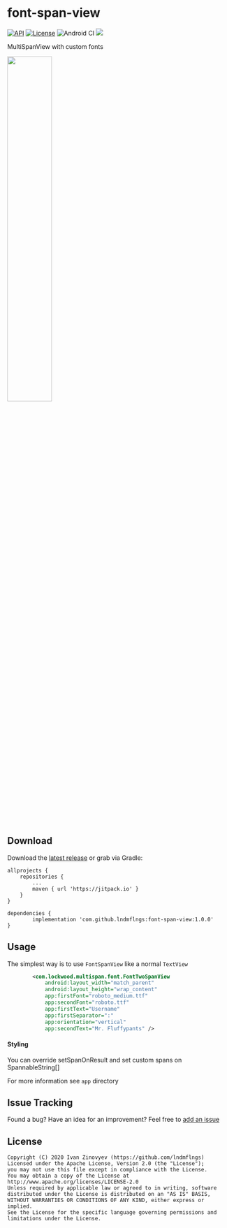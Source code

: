 # font-span-view
[![API](https://img.shields.io/badge/API-15%2B-orange.svg)](https://android-arsenal.com/api?level=15)
[![License](https://img.shields.io/badge/license-Apache%202-red.svg)](https://www.apache.org/licenses/LICENSE-2.0)
![Android CI](https://github.com/lndmflngs/font-span-view/workflows/Android%20CI/badge.svg)
[![](https://jitpack.io/v/lndmflngs/font-span-view.svg)](https://jitpack.io/#lndmflngs/font-span-view)

MultiSpanView with custom fonts

<img src="https://github.com/lndmflngs/font-span-view/blob/master/art/1.png?raw=true" width="45%" />

## Download
Download the [latest release][1] or grab via Gradle:

```
allprojects {
    repositories {
        ...
        maven { url 'https://jitpack.io' }
    }
}
```
```
dependencies {
        implementation 'com.github.lndmflngs:font-span-view:1.0.0'
}
```
## Usage
The simplest way is to use `FontSpanView` like a normal `TextView`

```xml
        <com.lockwood.multispan.font.FontTwoSpanView
            android:layout_width="match_parent"
            android:layout_height="wrap_content"
            app:firstFont="roboto_medium.ttf"
            app:secondFont="roboto.ttf"
            app:firstText="Username"
            app:firstSeparator=":"
            app:orientation="vertical"
            app:secondText="Mr. Fluffypants" />
```
#### Styling
You can override setSpanOnResult and set custom spans on SpannableString[]

For more information see `app` directory

## Issue Tracking
Found a bug? Have an idea for an improvement? Feel free to [add an issue](../../issues)

## License

```
Copyright (C) 2020 Ivan Zinovyev (https://github.com/lndmflngs)
Licensed under the Apache License, Version 2.0 (the "License");
you may not use this file except in compliance with the License.
You may obtain a copy of the License at
http://www.apache.org/licenses/LICENSE-2.0
Unless required by applicable law or agreed to in writing, software
distributed under the License is distributed on an "AS IS" BASIS,
WITHOUT WARRANTIES OR CONDITIONS OF ANY KIND, either express or implied.
See the License for the specific language governing permissions and
limitations under the License.
```
[1]: https://github.com/lndmflngs/font-span-view/releases/latest
[2]: https://github.com/lndmflngs/font-span-view/blob/master/app/src/main/java/com/lockwood/fontspandemo/view/HighlightTextView.kt
